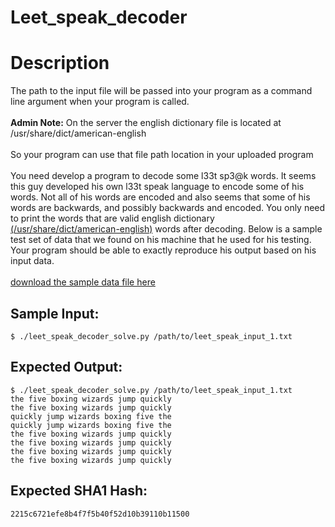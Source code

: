 # Leet_speak_decoder

# Description

<p>The path to the input file will be passed into your program as a command line argument when your program is called.<br/><br/>
<strong>Admin Note:</strong> On the server the english dictionary file is located at /usr/share/dict/american-english<br/><br/>
So your program can use that file path location in your uploaded program
<br/><br/>
You need develop a program to decode some l33t sp3@k words. It seems this guy developed his own l33t speak language to encode some of his words. Not all of his words are encoded and also seems that some of his words are backwards, and possibly backwards and encoded. You only need to print the words that are valid english dictionary <a href="https://codewarz.ninja/static/downloads/american-english.txt">(/usr/share/dict/american-english)</a> words after decoding. Below is a sample test set of data that we found on his machine that he used for his testing. Your program should be able to exactly reproduce his output based on his input data.<br/><br/>
<a href="leet_speak_input_1.txt">download the sample data file here</a>
</p>

## Sample Input:

```
$ ./leet_speak_decoder_solve.py /path/to/leet_speak_input_1.txt
```
## Expected Output:

```
$ ./leet_speak_decoder_solve.py /path/to/leet_speak_input_1.txt
the five boxing wizards jump quickly
the five boxing wizards jump quickly
quickly jump wizards boxing five the
quickly jump wizards boxing five the
the five boxing wizards jump quickly
the five boxing wizards jump quickly
the five boxing wizards jump quickly
the five boxing wizards jump quickly
```
## Expected SHA1 Hash:

```
2215c6721efe8b4f7f5b40f52d10b39110b11500
```
